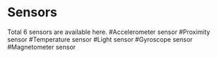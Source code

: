 # Sensors
Total 6 sensors are available here.
#Accelerometer sensor
#Proximity sensor
#Temperature sensor
#Light sensor
#Gyroscope sensor
#Magnetometer sensor
